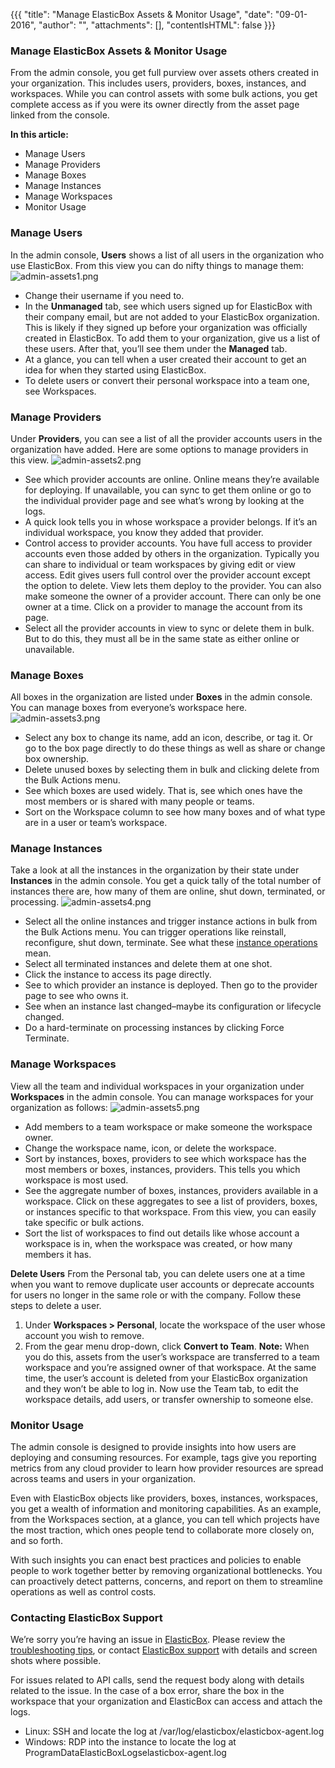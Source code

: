 {{{
"title": "Manage ElasticBox Assets & Monitor Usage",
"date": "09-01-2016",
"author": "",
"attachments": [],
"contentIsHTML": false
}}}

### Manage ElasticBox Assets & Monitor Usage
From the admin console, you get full purview over assets others created in your organization. This includes users, providers, boxes, instances, and workspaces. While you can control assets with some bulk actions, you get complete access as if you were its owner directly from the asset page linked from the console.

**In this article:**
* Manage Users
* Manage Providers
* Manage Boxes
* Manage Instances
* Manage Workspaces
* Monitor Usage

### Manage Users
In the admin console, **Users** shows a list of all users in the organization who use ElasticBox. From this view you can do nifty things to manage them:
![admin-assets1.png](../images/ElasticBox/admin-assets1.png)

* Change their username if you need to.
* In the **Unmanaged** tab, see which users signed up for ElasticBox with their company email, but are not added to your ElasticBox organization. This is likely if they signed up before your organization was officially created in ElasticBox. To add them to your organization, give us a list of these users. After that, you’ll see them under the **Managed** tab.
* At a glance, you can tell when a user created their account to get an idea for when they started using ElasticBox.
* To delete users or convert their personal workspace into a team one, see Workspaces.

### Manage Providers
Under **Providers**, you can see a list of all the provider accounts users in the organization have added. Here are some options to manage providers in this view.
![admin-assets2.png](../images/ElasticBox/admin-assets2.png)

* See which provider accounts are online. Online means they’re available for deploying. If unavailable, you can sync to get them online or go to the individual provider page and see what’s wrong by looking at the logs.
* A quick look tells you in whose workspace a provider belongs. If it’s an individual workspace, you know they added that provider.
* Control access to provider accounts. You have full access to provider accounts even those added by others in the organization. Typically you can share to individual or team workspaces by giving edit or view access. Edit gives users full control over the provider account except the option to delete. View lets them deploy to the provider. You can also make someone the owner of a provider account. There can only be one owner at a time. Click on a provider to manage the account from its page.
* Select all the provider accounts in view to sync or delete them in bulk. But to do this, they must all be in the same state as either online or unavailable.

### Manage Boxes
All boxes in the organization are listed under **Boxes** in the admin console. You can manage boxes from everyone’s workspace here.
![admin-assets3.png](../images/ElasticBox/admin-assets3.png)

* Select any box to change its name, add an icon, describe, or tag it. Or go to the box page directly to do these things as well as share or change box ownership.
* Delete unused boxes by selecting them in bulk and clicking delete from the Bulk Actions menu.
* See which boxes are used widely. That is, see which ones have the most members or is shared with many people or teams.
* Sort on the Workspace column to see how many boxes and of what type are in a user or team’s workspace.

### Manage Instances
Take a look at all the instances in the organization by their state under **Instances** in the admin console. You get a quick tally of the total number of instances there are, how many of them are online, shut down, terminated, or processing.
![admin-assets4.png](../images/ElasticBox/admin-assets4.png)

* Select all the online instances and trigger instance actions in bulk from the Bulk Actions menu. You can trigger operations like reinstall, reconfigure, shut down, terminate. See what these [instance operations](./deploying-managing-instances.md) mean.
* Select all terminated instances and delete them at one shot.
* Click the instance to access its page directly.
* See to which provider an instance is deployed. Then go to the provider page to see who owns it.
* See when an instance last changed–maybe its configuration or lifecycle changed.
* Do a hard-terminate on processing instances by clicking Force Terminate.

### Manage Workspaces
View all the team and individual workspaces in your organization under **Workspaces** in the admin console. You can manage workspaces for your organization as follows:
![admin-assets5.png](../images/ElasticBox/admin-assets5.png)

* Add members to a team workspace or make someone the workspace owner.
* Change the workspace name, icon, or delete the workspace.
* Sort by instances, boxes, providers to see which workspace has the most members or boxes, instances, providers. This tells you which workspace is most used.
* See the aggregate number of boxes, instances, providers available in a workspace. Click on these aggregates to see a list of providers, boxes, or instances specific to that workspace. From this view, you can easily take specific or bulk actions.
* Sort the list of workspaces to find out details like whose account a workspace is in, when the workspace was created, or how many members it has.

**Delete Users**
From the Personal tab, you can delete users one at a time when you want to remove duplicate user accounts or deprecate accounts for users no longer in the same role or with the company. Follow these steps to delete a user.
1. Under **Workspaces > Personal**, locate the workspace of the user whose account you wish to remove.
2. From the gear menu drop-down, click **Convert to Team**.
   **Note:** When you do this, assets from the user’s workspace are transferred to a team workspace and you’re assigned owner of that workspace. At the same time, the user’s account is deleted from your ElasticBox organization and they won’t be able to log in. Now use the Team tab, to edit the workspace details, add users, or transfer ownership to someone else.

### Monitor Usage
The admin console is designed to provide insights into how users are deploying and consuming resources. For example, tags give you reporting metrics from any cloud provider to learn how provider resources are spread across teams and users in your organization.

Even with ElasticBox objects like providers, boxes, instances, workspaces, you get a wealth of information and monitoring capabilities. As an example, from the Workspaces section, at a glance, you can tell which projects have the most traction, which ones people tend to collaborate more closely on, and so forth.

With such insights you can enact best practices and policies to enable people to work together better by removing organizational bottlenecks. You can proactively detect patterns, concerns, and report on them to streamline operations as well as control costs.

### Contacting ElasticBox Support
We’re sorry you’re having an issue in [ElasticBox](https://www.ctl.io/elasticbox/). Please review the [troubleshooting tips](./troubleshooting-tips.md), or contact [ElasticBox support](mailto:support@elasticbox.com) with details and screen shots where possible.

For issues related to API calls, send the request body along with details related to the issue. In the case of a box error, share the box in the workspace that your organization and ElasticBox can access and attach the logs.
* Linux: SSH and locate the log at /var/log/elasticbox/elasticbox-agent.log
* Windows: RDP into the instance to locate the log at ProgramDataElasticBoxLogselasticbox-agent.log
